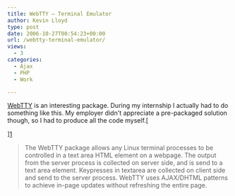 ```yaml
---
title: WebTTY – Terminal Emulator
author: Kevin Lloyd
type: post
date: 2006-10-27T00:54:23+00:00
url: /webtty-terminal-emulator/
views:
  - 3
categories:
  - Ajax
  - PHP
  - Work

---
```

<a target="_blank" href="http://testape.com/webtty_sample.php">WebTTY</a> is an interesting package. During my internship I actually had to do something like this. My employer didn't appreciate a pre-packaged solution though, so I had to produce all the code myself.[

][1]

> The WebTTY package allows any Linux terminal processes to be controlled in a text area HTML element on a webpage. The output from the server process is collected on server side, and is send to a text area element. Keypresses in textarea are collected on client side and send to the server process. WebTTY uses AJAX/DHTML patterns to achieve in-page updates without refreshing the entire page.

 [1]: http://testape.com/webtty_sample.php